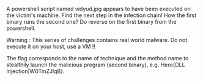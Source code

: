 A powershell script named vidyud.jpg appears to have been executed on the victim's machine. Find the next step in the infection chain! How the first binary runs the second one? Do reverse on the first binary from the powershell.

Warning : This series of challenges contains real world malware. Do not execute it on your host, use a VM !!

The flag corresponds to the name of technique and the method name to stealthily launch the malicious program (second binary), e.g. Hero{DLL Injection|W0TmZJlqB}. 
